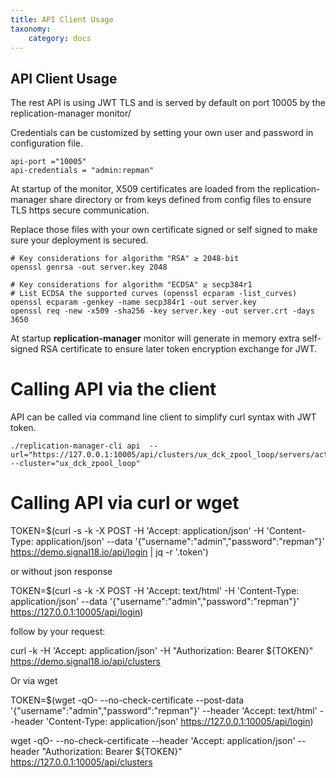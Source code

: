 ```yaml
---
title: API Client Usage
taxonomy:
    category: docs
---
```


## API Client Usage

The rest API is using JWT TLS and is served by default on port 10005 by the replication-manager monitor/

Credentials can be customized by setting your own user and password in configuration file.  

```
api-port ="10005"
api-credentials = "admin:repman"
```

At startup of the monitor, X509 certificates are loaded from the replication-manager share directory or from keys defined from config files to ensure TLS https secure communication.

Replace those files with your own certificate signed or self signed to make sure your deployment is secured.

```
# Key considerations for algorithm "RSA" ≥ 2048-bit
openssl genrsa -out server.key 2048

# Key considerations for algorithm "ECDSA" ≥ secp384r1
# List ECDSA the supported curves (openssl ecparam -list_curves)
openssl ecparam -genkey -name secp384r1 -out server.key
openssl req -new -x509 -sha256 -key server.key -out server.crt -days 3650
```

At startup **replication-manager** monitor will generate in memory extra self-signed RSA certificate to ensure later token encryption exchange for JWT.

# Calling API via the client

API can be called via command line client to simplify curl syntax with JWT token.

```
./replication-manager-cli api  --url="https://127.0.0.1:10005/api/clusters/ux_dck_zpool_loop/servers/actions/add/192.168.1.73/3306"   --cluster="ux_dck_zpool_loop"
```

# Calling API via curl or wget

TOKEN=$(curl -s -k -X POST -H 'Accept: application/json' -H 'Content-Type: application/json' --data '{"username":"admin","password":"repman"}' https://demo.signal18.io/api/login | jq  -r '.token')

or without json response  

TOKEN=$(curl -s -k -X POST -H 'Accept: text/html' -H 'Content-Type: application/json' --data '{"username":"admin","password":"repman"}' https://127.0.0.1:10005/api/login)


follow by your request:

curl -k -H 'Accept: application/json' -H "Authorization: Bearer ${TOKEN}" https://demo.signal18.io/api/clusters

Or via wget

TOKEN=$(wget  -qO- --no-check-certificate --post-data '{"username":"admin","password":"repman"}' --header 'Accept: text/html' --header 'Content-Type: application/json'  https://127.0.0.1:10005/api/login)

wget -qO- --no-check-certificate --header 'Accept: application/json' --header "Authorization: Bearer ${TOKEN}"  https://127.0.0.1:10005/api/clusters